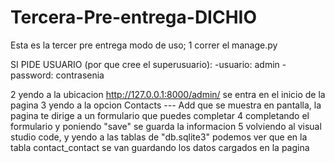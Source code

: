 # Tercera-Pre-entrega-DICHIO
Esta es la tercer pre entrega
 modo de uso;
 1 correr el manage.py

 SI PIDE USUARIO (por que cree el superusuario):
 -usuario: admin
 -password: contrasenia
 
 2 yendo a la ubicacion http://127.0.0.1:8000/admin/ se entra en el inicio de la pagina
 3 yendo a la opcion Contacts --- Add que se muestra en pantalla, la pagina te dirige a un formulario que puedes completar
 4 completando el formulario y poniendo "save" se guarda la informacion
 5 volviendo al visual studio code, y yendo a las tablas de "db.sqlite3" podemos ver que en la tabla contact_contact se van guardando los datos cargados en la pagina